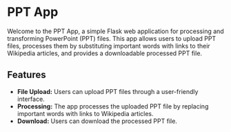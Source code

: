 # PPT App

Welcome to the PPT App, a simple Flask web application for processing and transforming PowerPoint (PPT) files. This app allows users to upload PPT files, processes them by substituting important words with links to their Wikipedia articles, and provides a downloadable processed PPT file.

## Features

- **File Upload:** Users can upload PPT files through a user-friendly interface.
- **Processing:** The app processes the uploaded PPT file by replacing important words with links to Wikipedia articles.
- **Download:** Users can download the processed PPT file.
